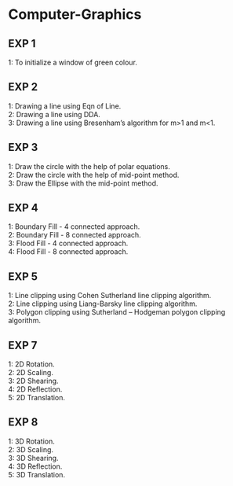 # Computer-Graphics
## EXP 1 ##
1: To initialize a window of green colour. <br/>
## EXP 2 ##
1: Drawing a line using Eqn of Line.<br/>
2: Drawing a line using DDA.<br/>
3: Drawing a line using Bresenham’s algorithm for m>1 and m<1.<br/>
## EXP 3 ##
1: Draw the circle with the help of polar equations. <br/>
2: Draw the circle with the help of mid-point method. <br/>
3: Draw the Ellipse with the mid-point method. <br/>
## EXP 4 ##
1: Boundary Fill - 4 connected approach. <br/>
2: Boundary Fill - 8 connected approach. <br/>
3: Flood Fill - 4 connected approach. <br/>
4: Flood Fill - 8 connected approach. <br/>
## EXP 5 ##
1: Line clipping using Cohen Sutherland line clipping algorithm. <br/>
2: Line clipping using Liang-Barsky line clipping algorithm. <br/>
3: Polygon clipping using Sutherland – Hodgeman polygon clipping algorithm. <br/>
## EXP 7 ##
1: 2D Rotation. <br/>
2: 2D Scaling. <br/>
3: 2D Shearing. </br>
4: 2D Reflection. <br/>
5: 2D Translation. <br/>
## EXP 8 ##
1: 3D Rotation. <br/>
2: 3D Scaling. <br/>
3: 3D Shearing. </br>
4: 3D Reflection. <br/>
5: 3D Translation. <br/>
